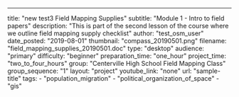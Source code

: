 ---
  title: "new test3 Field Mapping Supplies"
  subtitle: "Module 1 - Intro to field papers"
  description: "This is part of the second lesson of the course where we outline field mapping supply checklist"
  author: "test_osm_user"
  date_posted: "2019-08-01"
  thumbnail: "compass_20190501.png"
  filename: "field_mapping_supplies_20190501.doc"
  type: "desktop"
  audience: "primary"
  difficulty: "beginner"
  preparation_time: "one_hour"
  project_time: "two_to_four_hours"
  group: "Centerville High School Field Mapping Class"
  group_sequence: "1"
  layout: "project"
  youtube_link: "none"
  url: "sample-title"
  tags: 
    - "population_migration"
    - "political_organization_of_space"
    - "gis"
